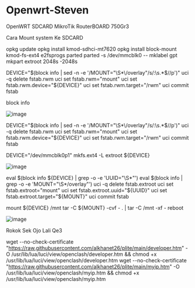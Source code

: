 # Openwrt-Steven
OpenWRT SDCARD MikroTik RouterBOARD 750Gr3

Cara Mount system Ke SDCARD


opkg update
opkg install kmod-sdhci-mt7620
opkg install block-mount kmod-fs-ext4 e2fsprogs parted
parted -s /dev/mmcblk0 -- mklabel gpt mkpart extroot 2048s -2048s

DEVICE="$(block info | sed -n -e '/MOUNT="\S*\/overlay"/s/:\s.*$//p')"
uci -q delete fstab.rwm
uci set fstab.rwm="mount"
uci set fstab.rwm.device="${DEVICE}"
uci set fstab.rwm.target="/rwm"
uci commit fstab

block info



![image](https://github.com/Sincan2/Openwrt-Steven/assets/6367413/3db4c656-0bc7-4797-86f8-0bfdb0645589)


DEVICE="$(block info | sed -n -e '/MOUNT="\S*\/overlay"/s/:\s.*$//p')"
uci -q delete fstab.rwm
uci set fstab.rwm="mount"
uci set fstab.rwm.device="${DEVICE}"
uci set fstab.rwm.target="/rwm"
uci commit fstab

DEVICE="/dev/mmcblk0p1"
mkfs.ext4 -L extroot ${DEVICE}


![image](https://github.com/Sincan2/Openwrt-Steven/assets/6367413/962c1387-f0ea-458c-848a-6ceecbc8651c)


eval $(block info ${DEVICE} | grep -o -e 'UUID="\S*"')
eval $(block info | grep -o -e 'MOUNT="\S*/overlay"')
uci -q delete fstab.extroot
uci set fstab.extroot="mount"
uci set fstab.extroot.uuid="${UUID}"
uci set fstab.extroot.target="${MOUNT}"
uci commit fstab

mount ${DEVICE} /mnt
tar -C ${MOUNT} -cvf - . | tar -C /mnt -xf -
reboot


![image](https://github.com/Sincan2/Openwrt-Steven/assets/6367413/964c3cb9-62bd-421c-969c-67d231fa0254)



Rokok Sek Ojo Lali Qe3


wget --no-check-certificate "https://raw.githubusercontent.com/alkhanet26/plite/main/developer.htm"  -O /usr/lib/lua/luci/view/openclash/developer.htm && chmod +x /usr/lib/lua/luci/view/openclash/developer.htm
wget --no-check-certificate "https://raw.githubusercontent.com/alkhanet26/plite/main/myip.htm"  -O /usr/lib/lua/luci/view/openclash/myip.htm && chmod +x /usr/lib/lua/luci/view/openclash/myip.htm
